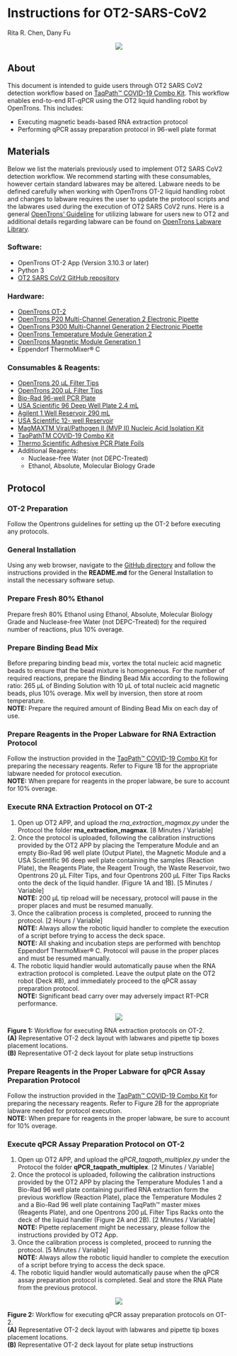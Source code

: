 # Instructions for OT2-SARS-CoV2
Rita R. Chen, Dany Fu    
<p align="center">
  <img src="https://user-images.githubusercontent.com/32885235/95505810-fb33c200-097c-11eb-9cb9-3f299bb68920.png" />
</p>


## About
This document is intended to guide users through OT2 SARS CoV2 detection workflow based on [TaqPath™ COVID-19 Combo Kit](https://www.fda.gov/media/136112/download).
This workflow enables end-to-end RT-qPCR using the OT2 liquid handling robot by OpenTrons. This includes:
- Executing magnetic beads-based RNA extraction protocol
- Performing qPCR assay preparation protocol in 96-well plate format

## Materials
Below we list the materials previously used to implement OT2 SARS CoV2 detection workflow. We recommend starting with these consumables, however certain standard labwares may be altered. Labware needs to be defined carefully when working with OpenTrons OT-2 liquid handling robot and changes to labware requires the user to update the protocol scripts and the labwares used during the execution of OT2 SARS CoV2 runs. Here is a general [OpenTrons’ Guideline](https://support.opentrons.com/en/articles/3137426-what-labware-can-i-use-with-the-ot-2) for utilizing labware for users new to OT2 and additional details regarding labware can be found on [OpenTrons Labware Library](https://labware.opentrons.com/).

### Software:
- OpenTrons OT-2 App (Version 3.10.3 or later)
- Python 3
- [OT2 SARS CoV2 GitHub repository](https://github.com/DAMPLAB/OT2-SARS-CoV2)

### Hardware:
- [OpenTrons OT-2](https://opentrons.com/ot-2)
- [OpenTrons P20 Multi-Channel Generation 2 Electronic Pipette](https://opentrons.com/pipettes)
- [OpenTrons P300 Multi-Channel Generation 2 Electronic Pipette](https://opentrons.com/pipettes)
- [OpenTrons Temperature Module Generation 2](https://opentrons.com/modules#temperature)
- [OpenTrons Magnetic Module Generation 1](https://opentrons.com/modules#magnetic)
- Eppendorf ThermoMixer® C

### Consumables & Reagents:
- [OpenTrons 20 µL Filter Tips](https://shop.opentrons.com/collections/opentrons-tips/products/opentrons-20ul-filter-tips)
- [OpenTrons 200 µL Filter Tips](https://shop.opentrons.com/collections/opentrons-tips/products/opentrons-200ul-filter-tips)
- [Bio-Rad 96-well PCR Plate](https://www.bio-rad.com/en-us/sku/hsp9601-hard-shell-96-well-pcr-plates-low-profile-thin-wall-skirted-white-clear?ID=hsp9601)
- [USA Scientific 96 Deep Well Plate 2.4 mL](https://www.usascientific.com/plateone-96-deep-well-2ml/p/PlateOne-96-Deep-Well-2mL)
- [Agilent 1 Well Reservoir 290 mL](https://www.agilent.com/store/en_US/Prod-201252-100/201252-100)
- [USA Scientific 12- well Reservoir](https://www.usascientific.com/12-channel-automation-reservoir/p/1061-8150)
- [MagMAXTM Viral/Pathogen II (MVP II) Nucleic Acid Isolation Kit](https://www.thermofisher.com/order/catalog/product/A48383#/A48383)
- [TaqPathTM COVID-19 Combo Kit](https://www.thermofisher.com/order/catalog/product/A47814#/A47814)
- [Thermo Scientific Adhesive PCR Plate Foils](https://www.thermofisher.com/order/catalog/product/A47814#/A47814)
- Additional Reagents:
    - Nuclease-free Water (not DEPC-Treated)
    - Ethanol, Absolute, Molecular Biology Grade

## Protocol
### OT-2 Preparation
Follow the Opentrons guidelines for setting up the OT-2 before executing any protocols.

### General Installation
Using any web browser, navigate to the [GitHub directory](https://github.com/DAMPLAB/OT2-SARS-CoV2) and follow the instructions provided in the **README.md** for the General Installation to install the necessary software setup.

### Prepare Fresh 80% Ethanol
Prepare fresh 80% Ethanol using Ethanol, Absolute, Molecular Biology Grade and Nuclease-free Water (not DEPC-Treated) for the required number of reactions, plus 10% overage.

### Prepare Binding Bead Mix
Before preparing binding bead mix, vortex the total nucleic acid magnetic beads to ensure that the bead mixture is homogeneous. For the number of required reactions, prepare the Binding Bead Mix according to the following ratio: 265 μL of Binding Solution with 10 μL of total nucleic acid magnetic beads, plus 10% overage. Mix well by inversion, then store at room temperature.    
**NOTE:** Prepare the required amount of Binding Bead Mix on each day of use.

### Prepare Reagents in the Proper Labware for RNA Extraction Protocol
Follow the instruction provided in the [TaqPath™ COVID-19 Combo Kit](https://www.fda.gov/media/136112/download) for preparing the necessary reagents. Refer to Figure 1B for the appropriate labware needed for protocol execution.    
**NOTE:** When prepare for reagents in the proper labware, be sure to account for 10% overage.

### Execute RNA Extraction Protocol on OT-2
1. Open up OT2 APP, and upload the *rna_extraction_magmax.py* under the Protocol the folder **rna_extraction_magmax**. [8 Minutes / Variable]
2. Once the protocol is uploaded, following the calibration instructions provided by the OT2 APP by placing the Temperature Module and an empty Bio-Rad 96 well plate (Output Plate), the Magnetic Module and a USA Scientific 96 deep well plate containing the samples (Reaction Plate), the Reagents Plate, the Reagent Trough, the Waste Reservoir, two Opentrons 20 µL Filter Tips, and four Opentrons 200 µL Filter Tips Racks onto the deck of the liquid handler. (Figure 1A and 1B). [5 Minutes / Variable]     
  **NOTE:** 200 µL tip reload will be necessary, protocol will pause in the proper places and must be resumed manually.       
3. Once the calibration process is completed, proceed to running the protocol. [2 Hours / Variable]     
  **NOTE:** Always allow the robotic liquid handler to complete the execution of a script before trying to access the deck space.    
  **NOTE:** All shaking and incubation steps are performed with benchtop Eppendorf ThermoMixer® C.  Protocol will pause in the proper places and must be resumed manually.    
4. The robotic liquid handler would automatically pause when the RNA extraction protocol is completed. Leave the output plate on the OT2 robot (Deck #8), and immediately proceed to the qPCR assay preparation protocol.    
  **NOTE:** Significant bead carry over may adversely impact RT-PCR performance.

<p align="center">
  <img src="https://user-images.githubusercontent.com/32885235/97507189-0910ad80-1953-11eb-8523-cfd40ce13af3.png" />

  **Figure 1:** Workflow for executing RNA extraction protocols on OT-2.     
  **(A)** Representative OT-2 deck layout with labwares and pipette tip boxes placement locations.     
  **(B)** Representative OT-2 deck layout for plate setup instructions
</p>

### Prepare Reagents in the Proper Labware for qPCR Assay Preparation Protocol
Follow the instruction provided in the [TaqPath™ COVID-19 Combo Kit](https://www.fda.gov/media/136112/download) for preparing the necessary reagents. Refer to Figure 2B for the appropriate labware needed for protocol execution.    
**NOTE:** When prepare for reagents in the proper labware, be sure to account for 10% overage.

### Execute qPCR Assay Preparation Protocol on OT-2
1. Open up OT2 APP, and upload the *qPCR_taqpath_multiplex.py* under the Protocol the folder **qPCR_taqpath_multiplex**. [2 Minutes / Variable]
2. Once the protocol is uploaded, following the calibration instructions provided by the OT2 APP by placing the Temperature Modules 1 and a Bio-Rad 96 well plate containing purified RNA extraction form the previous workflow (Reaction Plate), place the Temperature Modules 2 and a Bio-Rad 96 well plate containing TaqPath™ master mixes (Reagents Plate), and one Opentrons 200 µL Filter Tips Racks onto the deck of the liquid handler (Figure 2A and 2B). [2 Minutes / Variable]    
  **NOTE:** Pipette replacement might be necessary, please follow the instructions provided by OT2 App.
3. Once the calibration process is completed, proceed to running the protocol. [5 Minutes / Variable]    
  **NOTE:** Always allow the robotic liquid handler to complete the execution of a script before trying to access the deck space.
4. The robotic liquid handler would automatically pause when the qPCR assay preparation protocol is completed. Seal and store the RNA Plate from the previous protocol.

<p align="center">
  <img src="https://user-images.githubusercontent.com/32885235/97507580-d915da00-1953-11eb-88fe-4cc303e58564.png" />

  **Figure 2:** Workflow for executing qPCR assay preparation protocols on OT-2.     
  **(A)** Representative OT-2 deck layout with labwares and pipette tip boxes placement locations.     
  **(B)** Representative OT-2 deck layout for plate setup instructions
</p>
